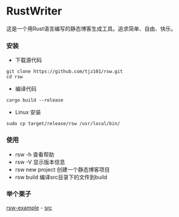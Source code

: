 # RustWriter
这是一个用Rust语言编写的静态博客生成工具。追求简单、自由、快乐。

### 安装
- 下载源代码
```
git clone https://github.com/tjz101/rsw.git
cd rsw
```
- 编译代码
```
cargo build --release
```
- Linux 安装
```
sudo cp target/release/rsw /usr/local/bin/
```

### 使用

- rsw -h 查看帮助
- rsw -V 显示版本信息
- rsw new project 创建一个静态博客项目
- rsw build 编译src目录下的文件到build

### 举个栗子
[rsw-example](http://dev-tang.gitee.io/pages/rsw-example/) - [src](https://github.com/tjz101/rsw-example)
